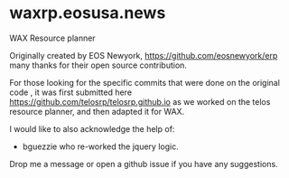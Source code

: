 # waxrp.eosusa.news
WAX Resource planner

Originally created by EOS Newyork, https://github.com/eosnewyork/erp many thanks for their open source contribution.

For those looking for the specific commits that were done on the original code ,
it was first submitted here https://github.com/telosrp/telosrp.github.io as we worked on the telos resource planner, and then adapted it for WAX.

I would like to also acknowledge the help of:
   * bguezzie who re-worked the jquery logic.

Drop me a message or open a github issue if you have any suggestions.
